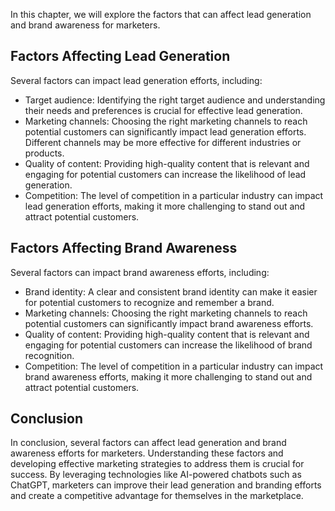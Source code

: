 
In this chapter, we will explore the factors that can affect lead generation and brand awareness for marketers.

Factors Affecting Lead Generation
---------------------------------

Several factors can impact lead generation efforts, including:

* Target audience: Identifying the right target audience and understanding their needs and preferences is crucial for effective lead generation.
* Marketing channels: Choosing the right marketing channels to reach potential customers can significantly impact lead generation efforts. Different channels may be more effective for different industries or products.
* Quality of content: Providing high-quality content that is relevant and engaging for potential customers can increase the likelihood of lead generation.
* Competition: The level of competition in a particular industry can impact lead generation efforts, making it more challenging to stand out and attract potential customers.

Factors Affecting Brand Awareness
---------------------------------

Several factors can impact brand awareness efforts, including:

* Brand identity: A clear and consistent brand identity can make it easier for potential customers to recognize and remember a brand.
* Marketing channels: Choosing the right marketing channels to reach potential customers can significantly impact brand awareness efforts.
* Quality of content: Providing high-quality content that is relevant and engaging for potential customers can increase the likelihood of brand recognition.
* Competition: The level of competition in a particular industry can impact brand awareness efforts, making it more challenging to stand out and attract potential customers.

Conclusion
----------

In conclusion, several factors can affect lead generation and brand awareness efforts for marketers. Understanding these factors and developing effective marketing strategies to address them is crucial for success. By leveraging technologies like AI-powered chatbots such as ChatGPT, marketers can improve their lead generation and branding efforts and create a competitive advantage for themselves in the marketplace.
